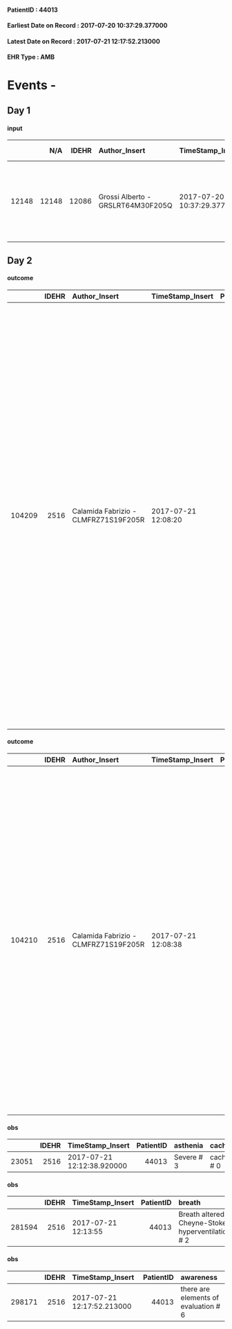
#### PatientID : 44013
#### Earliest Date on Record : 2017-07-20 10:37:29.377000
#### Latest Date on Record : 2017-07-21 12:17:52.213000
#### EHR Type : AMB

# Events - 

## Day 1

#### input
|       |    N/A |   IDEHR | Author_Insert                     | TimeStamp_Insert           | EHRType   |   PatientID |   IDDigitalSignDocument | persone_vicine   |   Unnamed: 0_x.1 |   IDANAMNESI_SOCIALE | Patient   | FamigliaAltro   | Paziente_T   | FamigliaAltro_T   |   Non_Rilevabile_x.1 | Note_Non_Rilevabile_x.1   | opt_Problemi   | chk_contr_sintomi   | opt_paziente_a   | opt_famiglia_a   | opt_adeguatezza   | ds_note_ad                                                                                                    | opt_paziente_solo   | opt_presente_assente   | Presenza_minori   | Caregiver_principale   | opt_capacita     | opt_risorse_ec   | ds_note_prio                                             | opt_paziente_ad   | opt_caregiver_ad   | opt_inv_civile   | Needs     | Fragility                    |
|------:|-------:|--------:|:----------------------------------|:---------------------------|:----------|------------:|------------------------:|:-----------------|-----------------:|---------------------:|:----------|:----------------|:-------------|:------------------|---------------------:|:--------------------------|:---------------|:--------------------|:-----------------|:-----------------|:------------------|:--------------------------------------------------------------------------------------------------------------|:--------------------|:-----------------------|:------------------|:-----------------------|:-----------------|:-----------------|:---------------------------------------------------------|:------------------|:-------------------|:-----------------|:----------|:-----------------------------|
| 12148 |  12148 |   12086 | Grossi Alberto - GRSLRT64M30F205Q | 2017-07-20 10:37:29.377000 | AMB       |       44013 |                  823226 | N/A              |             6664 |                 4203 | Si#1      | Si#1            | Parziale#2   | Si#1              |                    0 | NR                        | No#0           | controllo sintomi#0 | Congruenti#1     | Congruenti#1     | No#0              | Il paziente divorziato vive solo un figlio vive con l madre e insieme ad alcuni amici gestisce l√¨'assistenza | Si#1                | Presente#1             | No#0              | son Daniel             | Incrementabile#1 | Da valutare#2    | Il figlio sembra orientato rispetto ad un percorso di CP | Totale#2          | Totale#2           | No#0             | Clinici#0 | sovraccarico assistenziale#4 |


## Day 2

#### outcome
|        |   IDEHR | Author_Insert                        | TimeStamp_Insert    |   PatientID |   IDDigitalSignDocument |   IDPAI_VIDAS | opt_problem                                                |   opt_problem_num | opt_obiettivo                |   opt_obiettivo_num | opt_stato_problema   |   opt_stato_problema_num | opt_interventi                                                                                                                                                                                                                                                                                                                                                                                                                                                                                                                                                                                                             |   opt_interventi_num |
|-------:|--------:|:-------------------------------------|:--------------------|------------:|------------------------:|--------------:|:-----------------------------------------------------------|------------------:|:-----------------------------|--------------------:|:---------------------|-------------------------:|:---------------------------------------------------------------------------------------------------------------------------------------------------------------------------------------------------------------------------------------------------------------------------------------------------------------------------------------------------------------------------------------------------------------------------------------------------------------------------------------------------------------------------------------------------------------------------------------------------------------------------|---------------------:|
| 104209 |    2516 | Calamida Fabrizio - CLMFRZ71S19F205R | 2017-07-21 12:08:20 |       44013 |                  824858 |        106459 | Alteration or risk of impairment of lung function # 26 = 0 |                 3 | Palliative Sedation # 46 = 0 |                   4 | Open Problem # 1     |                        1 | Implementation of the IAP - Therapeutic adjustment # 283 = 0; Implementation of the IAP - Administer the drugs correctly according to the prescription # 284 = 0; Implementation of the IAP - Evaluate the efficacy of drug administration # 285 = 0; Counseling - Share the therapeutic path with the caregiver 288 = 0; Educational - Educating the caregiver / patient to the recognition / treatment of the symptom # 289 = 0; Informational - Informing the patient / caregiver on the prevailing signs and symptoms # 290 = 0; Informative - Inform the patient / caregiver about the need to maintain QoL # 291 = 0 |                    4 |

#### outcome
|        |   IDEHR | Author_Insert                        | TimeStamp_Insert    |   PatientID |   IDDigitalSignDocument |   IDPAI_VIDAS | opt_problem                                                                |   opt_problem_num | opt_obiettivo                                                   |   opt_obiettivo_num | opt_stato_problema   |   opt_stato_problema_num | opt_interventi                                                                                                                                                                                                                                                                                                                                                                                                                                                                                               |   opt_interventi_num |
|-------:|--------:|:-------------------------------------|:--------------------|------------:|------------------------:|--------------:|:---------------------------------------------------------------------------|------------------:|:----------------------------------------------------------------|--------------------:|:---------------------|-------------------------:|:-------------------------------------------------------------------------------------------------------------------------------------------------------------------------------------------------------------------------------------------------------------------------------------------------------------------------------------------------------------------------------------------------------------------------------------------------------------------------------------------------------------|---------------------:|
| 104210 |    2516 | Calamida Fabrizio - CLMFRZ71S19F205R | 2017-07-21 12:08:38 |       44013 |                  824861 |        106460 | Alteration of comfort associated with chronic pain and / or acute # 29 = 0 |                 2 | The patient riferir√ † ¬ † a satisfactory pain control # 56 = 0 |                   1 | Open Problem # 1     |                        1 | PAI Implementation - therapeutic upgrading # 441; PAI Implementation - properly administer the drugs as prescription # 442; Implementation PAI - Evaluate the effectiveness of drug delivery # 443; Education - educating the caregiver / patient recognition / treatment of the symptom # 446; PAI Implementation - therapeutic upgrading # 441 = 0; PAI Implementation - properly administer the drugs as prescription # 442 = 0; PAI Implementation - to evaluate the efficacy of drug delivery # 443 = 0 |                    2 |

#### obs
|       |   IDEHR | TimeStamp_Insert           |   PatientID | asthenia   | cachexia     | dyspnoea              | body_temp    |
|------:|--------:|:---------------------------|------------:|:-----------|:-------------|:----------------------|:-------------|
| 23051 |    2516 | 2017-07-21 12:12:38.920000 |       44013 | Severe # 3 | cachexia # 0 | applicant at rest # 5 | Apyrexia # 0 |

#### obs
|        |   IDEHR | TimeStamp_Insert    |   PatientID | breath                                             | consolability           | body_language                             | facial_expression                       |
|-------:|--------:|:--------------------|------------:|:---------------------------------------------------|:------------------------|:------------------------------------------|:----------------------------------------|
| 281594 |    2516 | 2017-07-21 12:13:55 |       44013 | Breath altered. Cheyne-Stokes hyperventilation # 2 | Not for consolation # 0 | Teso. nervous movements. Restlessness # 1 | Sad, anxious, contracted (frowning) # 1 |

#### obs
|        |   IDEHR | TimeStamp_Insert           |   PatientID | awareness                            |
|-------:|--------:|:---------------------------|------------:|:-------------------------------------|
| 298171 |    2516 | 2017-07-21 12:17:52.213000 |       44013 | there are elements of evaluation # 6 |


